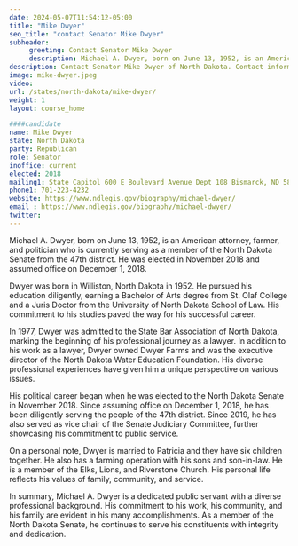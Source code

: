 ```yaml
---
date: 2024-05-07T11:54:12-05:00
title: "Mike Dwyer"
seo_title: "contact Senator Mike Dwyer"
subheader:
     greeting: Contact Senator Mike Dwyer
     description: Michael A. Dwyer, born on June 13, 1952, is an American attorney, farmer, and politician who is currently serving as a member of the North Dakota Senate from the 47th district. He was elected in November 2018 and assumed office on December 1, 2018.
description: Contact Senator Mike Dwyer of North Dakota. Contact information for Mike Dwyer includes email address, phone number, and mailing address.
image: mike-dwyer.jpeg
video:
url: /states/north-dakota/mike-dwyer/
weight: 1
layout: course_home

####candidate
name: Mike Dwyer
state: North Dakota
party: Republican
role: Senator
inoffice: current
elected: 2018
mailing1: State Capitol 600 E Boulevard Avenue Dept 108 Bismarck, ND 58505-0360
phone1: 701-223-4232
website: https://www.ndlegis.gov/biography/michael-dwyer/
email : https://www.ndlegis.gov/biography/michael-dwyer/
twitter:
---
```

Michael A. Dwyer, born on June 13, 1952, is an American attorney, farmer, and politician who is currently serving as a member of the North Dakota Senate from the 47th district. He was elected in November 2018 and assumed office on December 1, 2018.

Dwyer was born in Williston, North Dakota in 1952. He pursued his education diligently, earning a Bachelor of Arts degree from St. Olaf College and a Juris Doctor from the University of North Dakota School of Law. His commitment to his studies paved the way for his successful career.

In 1977, Dwyer was admitted to the State Bar Association of North Dakota, marking the beginning of his professional journey as a lawyer. In addition to his work as a lawyer, Dwyer owned Dwyer Farms and was the executive director of the North Dakota Water Education Foundation. His diverse professional experiences have given him a unique perspective on various issues.

His political career began when he was elected to the North Dakota Senate in November 2018. Since assuming office on December 1, 2018, he has been diligently serving the people of the 47th district. Since 2019, he has also served as vice chair of the Senate Judiciary Committee, further showcasing his commitment to public service.

On a personal note, Dwyer is married to Patricia and they have six children together. He also has a farming operation with his sons and son-in-law. He is a member of the Elks, Lions, and Riverstone Church. His personal life reflects his values of family, community, and service.

In summary, Michael A. Dwyer is a dedicated public servant with a diverse professional background. His commitment to his work, his community, and his family are evident in his many accomplishments. As a member of the North Dakota Senate, he continues to serve his constituents with integrity and dedication.
